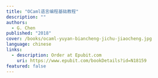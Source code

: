 ```yaml
---
title: "OCaml语言编程基础教程"
description: ""
authors:
  - G. Chen
published: "2018"
cover: /books/ocaml-yuyan-biancheng-jichu-jiaocheng.jpg
language: chinese
links:
  - description: Order at Epubit.com
    uri: https://www.epubit.com/bookDetails?id=N18159
featured: false
---
```

